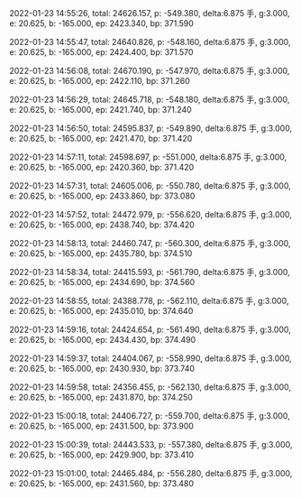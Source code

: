 2022-01-23 14:55:26, total: 24626.157, p: -549.380, delta:6.875 手, g:3.000, e: 20.625, b: -165.000, ep: 2423.340, bp: 371.590

2022-01-23 14:55:47, total: 24640.826, p: -548.160, delta:6.875 手, g:3.000, e: 20.625, b: -165.000, ep: 2424.400, bp: 371.570

2022-01-23 14:56:08, total: 24670.190, p: -547.970, delta:6.875 手, g:3.000, e: 20.625, b: -165.000, ep: 2422.110, bp: 371.260

2022-01-23 14:56:29, total: 24645.718, p: -548.180, delta:6.875 手, g:3.000, e: 20.625, b: -165.000, ep: 2421.740, bp: 371.240

2022-01-23 14:56:50, total: 24595.837, p: -549.890, delta:6.875 手, g:3.000, e: 20.625, b: -165.000, ep: 2421.470, bp: 371.420

2022-01-23 14:57:11, total: 24598.697, p: -551.000, delta:6.875 手, g:3.000, e: 20.625, b: -165.000, ep: 2420.360, bp: 371.420

2022-01-23 14:57:31, total: 24605.006, p: -550.780, delta:6.875 手, g:3.000, e: 20.625, b: -165.000, ep: 2433.860, bp: 373.080

2022-01-23 14:57:52, total: 24472.979, p: -556.620, delta:6.875 手, g:3.000, e: 20.625, b: -165.000, ep: 2438.740, bp: 374.420

2022-01-23 14:58:13, total: 24460.747, p: -560.300, delta:6.875 手, g:3.000, e: 20.625, b: -165.000, ep: 2435.780, bp: 374.510

2022-01-23 14:58:34, total: 24415.593, p: -561.790, delta:6.875 手, g:3.000, e: 20.625, b: -165.000, ep: 2434.690, bp: 374.560

2022-01-23 14:58:55, total: 24388.778, p: -562.110, delta:6.875 手, g:3.000, e: 20.625, b: -165.000, ep: 2435.010, bp: 374.640

2022-01-23 14:59:16, total: 24424.654, p: -561.490, delta:6.875 手, g:3.000, e: 20.625, b: -165.000, ep: 2434.430, bp: 374.490

2022-01-23 14:59:37, total: 24404.067, p: -558.990, delta:6.875 手, g:3.000, e: 20.625, b: -165.000, ep: 2430.930, bp: 373.740

2022-01-23 14:59:58, total: 24356.455, p: -562.130, delta:6.875 手, g:3.000, e: 20.625, b: -165.000, ep: 2431.870, bp: 374.250

2022-01-23 15:00:18, total: 24406.727, p: -559.700, delta:6.875 手, g:3.000, e: 20.625, b: -165.000, ep: 2431.500, bp: 373.900

2022-01-23 15:00:39, total: 24443.533, p: -557.380, delta:6.875 手, g:3.000, e: 20.625, b: -165.000, ep: 2429.900, bp: 373.410

2022-01-23 15:01:00, total: 24465.484, p: -556.280, delta:6.875 手, g:3.000, e: 20.625, b: -165.000, ep: 2431.560, bp: 373.480